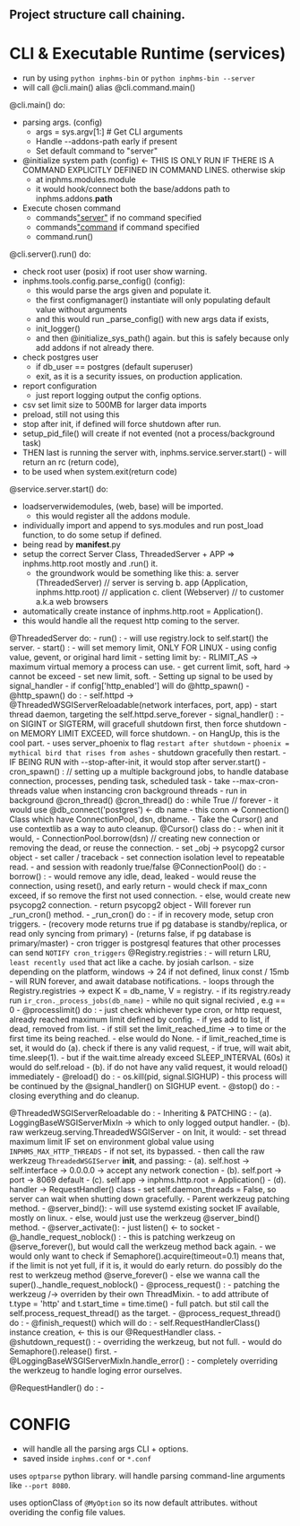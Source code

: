 
## Project structure call chaining.

# CLI & Executable Runtime (services)

- run by using `python inphms-bin` or `python inphms-bin --server`
- will call @cli.main() alias @cli.command.main()

@cli.main() do:
- parsing args. (config)
    - args = sys.argv[1:] # Get CLI arguments
    - Handle --addons-path early if present
    - Set default command to "server"
- @initialize system path (config) <- THIS IS ONLY RUN IF THERE IS A COMMAND EXPLICITLY DEFINED IN COMMAND LINES. otherwise skip
    - at inphms.modules.module
    - it would hook/connect both the base/addons path to inphms.addons.__path__
- Execute chosen command
    - commands["server"]() if no command specified
    - commands["command]() if command specified
    - command.run()

@cli.server().run() do:
- check root user (posix) if root user show warning.
- inphms.tools.config.parse_config() (config):
    - this would parse the args given and populate it.
    - the first configmanager() instantiate will only populating default value without arguments
    - and this would run _parse_config() with new args data if exists,
    - init_logger()
    - and then @initialize_sys_path() again. but this is safely because only add addons if not already there.
- check postgres user
    - if db_user == postgres (default superuser)
    - exit, as it is a security issues, on production application.
- report configuration
    - just report logging output the config options.
- csv set limit size to 500MB for larger data imports
- preload, still not using this
- stop after init, if defined will force shutdown after run.
- setup_pid_file() will create if not evented (not a process/background task)
- THEN last is running the server with, inphms.service.server.start() - will return an rc (return code),
- to be used when system.exit(return code)

@service.server.start() do:
- loadserverwidemodules, (web, base) will be imported.
    - this would register all the addons module.
- individually import and append to sys.modules and run post_load function, to do some setup if defined.
- being read by __manifest__.py
- setup the correct Server Class, ThreadedServer + APP => inphms.http.root mostly and .run() it.
    - the groundwork would be something like this:
        a. server (ThreadedServer) // server is serving
        b. app (Application, inphms.http.root) // application
        c. client (Webserver) // to customer a.k.a web browsers
- automatically create instance of inphms.http.root = Application().
- this would handle all the request http coming to the server.
    

@ThreadedServer do:
    - run() :
        - will use registry.lock to self.start() the server.
    - start() :
        - will set memory limit, ONLY FOR LINUX
            - using config value, gevent, or original hard limit
            - setting limit by:
                - RLIMIT_AS -> maximum virtual memory a process can use.
                - get current limit, soft, hard -> cannot be exceed
                - set new limit, soft.
        - Setting up signal to be used by signal_handler
        - if config['http_enabled'] will do @http_spawn()
            - @http_spawn() do :
                - self.httpd -> @ThreadedWSGIServerReloadable(network interfaces, port, app)
                - start thread daemon, targeting the self.httpd.serve_forever
    - signal_handler() :
        - on SIGINT or SIGTERM, will gracefull shutdown first, then force shutdown
        - on MEMORY LIMIT EXCEED, will force shutdown.
        - on HangUp, this is the cool part.
            - uses server_phoenix to flag `restart after shutdown`
            - `phoenix = mythical bird that rises from ashes`
            - shutdown gracefully then restart.
    - IF BEING RUN with --stop-after-init, it would stop after server.start()
    - cron_spawn() : // setting up a multiple background jobs, to handle database connection,
                        processes, pending task, scheduled task
        - take --max-cron-threads value when instancing cron background threads
        - run in background @cron_thread()
        @cron_thread() do : while True // forever
            - it would use @db_connect('postgres') <- db name
            - this conn => Connection() Class which have ConnectionPool, dsn, dbname.
            - Take the Cursor() and use contextlib as a way to auto cleanup.
            @Cursor() class do :
                - when init it would,
                - ConnectionPool.borrow(dsn) // creating new connection or removing the dead, or reuse the connection.
                - set _obj -> psycopg2 cursor object
                - set caller / traceback
                - set connection isolation level to repeatable read.
                - and session with readonly true/false
            @ConnectionPool() do :
                - borrow() :
                    - would remove any idle, dead, leaked
                    - would reuse the connection, using reset(), and early return
                    - would check if max_conn exceed, if so remove the first not used connection.
                    - else, would create new psycopg2 connection.
                    - return psycopg2 object
            - Will forever run _run_cron() method.
            - _run_cron() do :
                - if in recovery mode, setup cron triggers.
                - (recovery mode returns true if pg database is standby/replica, or read only syncing from primary)
                - (returns false, if pg database is primary/master)
                - cron trigger is postgresql features that other processes can send `NOTIFY cron_triggers`
                @Registry.registries :
                    - will return LRU, `least recently used` that act like a cache. by josiah carlson.
                    - size depending on the platform, windows -> 24 if not defined, linux const / 15mb
                - will RUN forever, and await database notifications.
                - loops through the Registry.registries -> expect K = db_name, V = registry.
                - if its registry.ready run `ir_cron._process_jobs(db_name)`
    - while no quit signal recivied , e.g == 0
    - @processlimit() do :
        - just check whichever type cron, or http request, already reached maximum limit defined by config.
        - if yes add to list, if dead, removed from list.
        - if still set the limit_reached_time -> to time or the first time its being reached.
        - else would do None.
    - if limit_reached_time is set, it would do (a). check if there is any valid request,
    - if true, will wait abit, time.sleep(1).
    - but if the wait.time already exceed SLEEP_INTERVAL (60s) it would do self.reload
    - (b). if do not have any valid request, it would reload() immediately
    - @reload() do :
        - os.kill(pid, signal.SIGHUP)
        - this process will be continued by the @signal_handler() on SIGHUP event.
    - @stop() do :
        - closing everything and do cleanup.


@ThreadedWSGIServerReloadable do :
    - Inheriting & PATCHING : 
        - (a). LoggingBaseWSGIServerMixIn -> which to only logged output handler.
        - (b). raw werkzeug.serving.ThreadedWSGIServer
    - on Init, it would:
        - set thread maximum limit IF set on environment global value using `INPHMS_MAX_HTTP_THREADS`
        - if not set, its bypassed.
        - then call the raw werkzeug `ThreadedWSGIServer` __init__, and passing:
            - (a). self.host -> self.interface -> 0.0.0.0 -> accept any network conection
            - (b). self.port -> port -> 8069 default
            - (c). self.app -> inphms.http.root = Application()
            - (d). handler -> RequestHandler() class
        - set self.daemon_threads = False, so server can wait when shutting down gracefully.
    - Parent werkzeug patching method.
        - @server_bind():
            - will use systemd existing socket IF available, mostly on linux.
            - else, would just use the werkzeug @server_bind() method.
        - @server_activate():
            - just listen() <- to socket
        - @_handle_request_noblock() :
            - this is patching werkzeug on @serve_forever(), but would call the werkzeug method back again.
            - we would only want to check if Semaphore().acquire(timeout=0.1) means that, if the limit is not yet full, if it is, it would do early return. do possibly do the rest to werkzeug method @serve_forever()
            - else we wanna call the super()._handle_request_noblock()
        - @process_request() :
            - patching the werkzeug /-> overriden by their own ThreadMixin.
            - to add attribute of t.type = 'http' and t.start_time = time.time()
            - full patch. but stil call the self.process_request_thread() as the target.
            - @process_request_thread() do :
                - @finish_request() which will do :
                    - self.RequestHandlerClass() instance creation, <- this is our @RequestHandler class.
        - @shutdown_request() :
            - overriding the werkzeug, but not full.
            - would do Semaphore().release() first.
        - @LoggingBaseWSGIServerMixIn.handle_error() :
            - completely overriding the werkzeug to handle loging error ourselves.


@RequestHandler() do :
    - 

# CONFIG

- will handle all the parsing args CLI + options.
- saved inside `inphms.conf` or `*.conf`

uses `optparse` python library.
will handle parsing command-line arguments like `--port 8080`.

uses optionClass of `@MyOption` so its now default attributes. without overiding the config file values.

